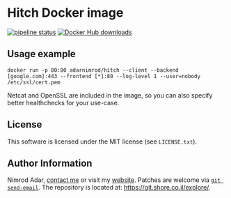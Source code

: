 # Hitch Docker image

[![pipeline status](https://git.shore.co.il/nimrod/hitch-docker/badges/master/pipeline.svg)](https://git.shore.co.il/nimrod/hitch-docker/-/commits/master)
[![Docker Hub downloads](https://img.shields.io/docker/pulls/adarnimrod/hitch?logo=docker)](https://hub.docker.com/r/adarnimrod/hitch)

## Usage example

```
docker run -p 80:80 adarnimrod/hitch --client --backend [google.com]:443 --frontend [*]:80 --log-level 1 --user=nobody /etc/ssl/cert.pem
```

Netcat and OpenSSL are included in the image, so you can also specify better
healthchecks for your use-case.

## License

This software is licensed under the MIT license (see `LICENSE.txt`).

## Author Information

Nimrod Adar, [contact me](mailto:nimrod@shore.co.il) or visit my
[website](https://www.shore.co.il/). Patches are welcome via
[`git send-email`](http://git-scm.com/book/en/v2/Git-Commands-Email). The repository
is located at: <https://git.shore.co.il/explore/>.
